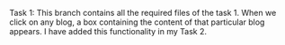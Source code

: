 Task 1: This branch contains all the required files of the task 1.
When we click on any blog, a box containing the content of that particular blog appears. I have added this functionality in my Task 2.

